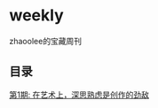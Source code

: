 # weekly
zhaoolee的宝藏周刊



## 目录


[第1期: 在艺术上，深思熟虑是创作的劲敌](https://v2fy.com/p/2021-04-12-weekly-1-1618189418000/)
